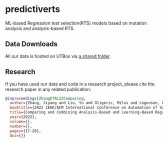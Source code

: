 # predictiverts
ML-based Regression test selection(RTS) models based on mutation analysis and analysis-based RTS.

## Data Downloads
[sec-downloads]: #data-downloads

All our data is hosted on UTBox via [a shared folder](https://utexas.box.com/s/p0uvysksey7iz0l3fxxqo3k6p6xt78ji).

## Research

If you have used our data and code in a research project, please cite
the research paper in any related publication:
```bibtex
@inproceedings{ZhangETAL22Comparing,
  author={Zhang, Jiyang and Liu, Yu and Gligoric, Milos and Legunsen, Owolabi and Shi, August},
  booktitle={2022 IEEE/ACM International Conference on Automation of Software Test (AST)}, 
  title={Comparing and Combining Analysis-Based and Learning-Based Regression Test Selection}, 
  year={2022},
  volume={},
  number={},
  pages={17-28},
  doi={}}
```
